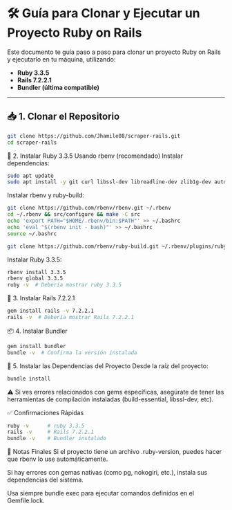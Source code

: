 # 🛠️ Guía para Clonar y Ejecutar un Proyecto Ruby on Rails

Este documento te guía paso a paso para clonar un proyecto Ruby on Rails y ejecutarlo en tu máquina, utilizando:

- **Ruby 3.3.5**
- **Rails 7.2.2.1**
- **Bundler (última compatible)**

---

## 📥 1. Clonar el Repositorio

```bash
git clone https://github.com/Jhamile08/scraper-rails.git
cd scraper-rails
```
💎 2. Instalar Ruby 3.3.5
Usando rbenv (recomendado)
Instalar dependencias:
```bash
sudo apt update
sudo apt install -y git curl libssl-dev libreadline-dev zlib1g-dev autoconf bison build-essential libyaml-dev libncurses5-dev libffi-dev libgdbm6 libgdbm-dev
```
Instalar rbenv y ruby-build:
```bash
git clone https://github.com/rbenv/rbenv.git ~/.rbenv
cd ~/.rbenv && src/configure && make -C src
echo 'export PATH="$HOME/.rbenv/bin:$PATH"' >> ~/.bashrc
echo 'eval "$(rbenv init - bash)"' >> ~/.bashrc
source ~/.bashrc
```
```bash
git clone https://github.com/rbenv/ruby-build.git ~/.rbenv/plugins/ruby-build
```
Instalar Ruby 3.3.5:
```bash
rbenv install 3.3.5
rbenv global 3.3.5
ruby -v  # Debería mostrar ruby 3.3.5
```
🚂 3. Instalar Rails 7.2.2.1
```bash
gem install rails -v 7.2.2.1
rails -v  # Debería mostrar Rails 7.2.2.1
```
📦 4. Instalar Bundler
```bash
gem install bundler
bundle -v  # Confirma la versión instalada
```
📁 5. Instalar las Dependencias del Proyecto
Desde la raíz del proyecto:
```bash
bundle install
```
⚠️ Si ves errores relacionados con gems específicas, asegúrate de tener las herramientas de compilación instaladas (build-essential, libssl-dev, etc).


✅ Confirmaciones Rápidas
```bash
ruby -v      # ruby 3.3.5
rails -v     # Rails 7.2.2.1
bundle -v    # Bundler instalado
```
📝 Notas Finales
Si el proyecto tiene un archivo .ruby-version, puedes hacer que rbenv lo use automáticamente.

Si hay errores con gemas nativas (como pg, nokogiri, etc.), instala sus dependencias del sistema.

Usa siempre bundle exec para ejecutar comandos definidos en el Gemfile.lock.


